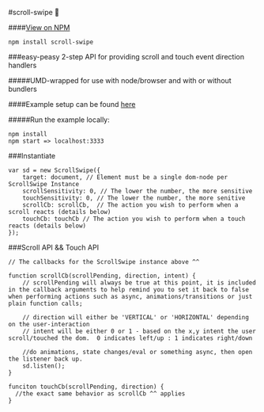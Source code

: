 #scroll-swipe :mouse2:

####[View on NPM](https://www.npmjs.com/package/scroll-swipe)
```
npm install scroll-swipe
```

###easy-peasy 2-step API for providing scroll and touch event direction handlers

#####UMD-wrapped for use with node/browser and with or without bundlers

####Example setup can be found [here](https://github.com/cmswalker/scroll-swipe/blob/master/examples/index.js)

#####Run the example locally:
```
npm install
npm start => localhost:3333
```

###Instantiate
```
var sd = new ScrollSwipe({
	target: document, // Element must be a single dom-node per ScrollSwipe Instance
	scrollSensitivity: 0, // The lower the number, the more sensitive
	touchSensitivity: 0, // The lower the number, the more senitive
	scrollCb: scrollCb,  // The action you wish to perform when a scroll reacts (details below)
	touchCb: touchCb // The action you wish to perform when a touch reacts (details below)
});
```

###Scroll API && Touch API
```
// The callbacks for the ScrollSwipe instance above ^^

function scrollCb(scrollPending, direction, intent) {
	// scrollPending will always be true at this point, it is included in the callback arguments to help remind you to set it back to false when performing actions such as async, animations/transitions or just plain function calls;
	
	// direction will either be 'VERTICAL' or 'HORIZONTAL' depending on the user-interaction
	// intent will be either 0 or 1 - based on the x,y intent the user scroll/touched the dom.  0 indicates left/up : 1 indicates right/down
	
	//do animations, state changes/eval or something async, then open the listener back up.
	sd.listen();
}

funciton touchCb(scrollPending, direction) {
  //the exact same behavior as scrollCb ^^ applies
}

```
